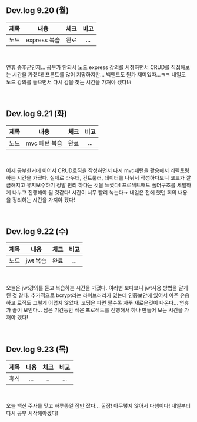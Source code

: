 ## Dev.log 9.20 (월)

  |제목|내용|체크|비고|
|:------:|:------:|:------:|:------:|
|노드|express 복습|완료|...|


<br />

연휴 증후군인지... 공부가 안되서 노드 express 강의를 시청하면서 CRUD를 직접해보는 시간을 가졌다! 프론트를 많이 지망하지만... 백엔드도 뭔가 재미있따...ㅋㅋ 내일도 노드 강의를 들으면서 다시 감을 찾는 시간을 가져야 겠다!#

<br />

## Dev.log 9.21 (화)

  |제목|내용|체크|비고|
|:------:|:------:|:------:|:------:|
|노드|mvc 패턴 복습|완료|...|


<br />

어제 공부한거에 이어서 CRUD로직을 작성하면서 다시 mvc패턴을 활용해서 리펙토링하는 시간을 가졌다. 실제로 라우터, 컨트룰러, 데이터를 나눠서 작성하다보니 코드가 깔끔해지고 유지보수하기 정말 편리 하다는 것을 느꼈다! 프로젝트때도 폴더구조를 세밀하게 나누고 진행해야 될 것같다! 시간이 너무 빨리 녹는다ㅠ 내일은 전에 했던 회의 내용을 정리하는 시간을 가져야 겠다!

<br />

## Dev.log 9.22 (수)

  |제목|내용|체크|비고|
|:------:|:------:|:------:|:------:|
|노드|jwt 복습|완료|...|


<br />

오늘은 jwt강의를 듣고 복습하는 시간을 가졌다. 여러번 보다보니 jwt사용 방법을 알게 된 것 같다. 추가적으로 bcrypt라는 라이브러리가 있는데 인증보안에 있어서 아주 유용하고 로직도 그렇게 어렵지 않았다. 코딩은 파면 팔수록 자꾸 새로운것이 나온다... 연휴가 끝이 보인다... 남은 기간동안 작은 프로젝트를 진행해서 하나 만들어 보는 시간을 가져야 겠다!

<br />

## Dev.log 9.23 (목)

  |제목|내용|체크|비고|
|:------:|:------:|:------:|:------:|
|휴식|...|..|...|


<br />

오늘 백신 주사를 맞고 하루종일 잠만 잤다... 꿀잠! 아무렇지 않아서 다행이다! 내일부터 다시 공부 시작해야겠다! 

<br />